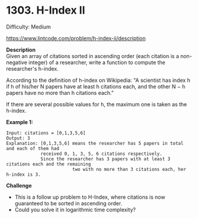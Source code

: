 # 1303. H-Index II

Difficulty: Medium

https://www.lintcode.com/problem/h-index-ii/description

**Description**  
Given an array of citations sorted in ascending order (each citation is a non-negative integer) of a researcher, write a function to compute the researcher's h-index.

According to the definition of h-index on Wikipedia: "A scientist has index h if h of his/her N papers have at least h citations each, and the other N − h papers have no more than h citations each."

If there are several possible values for h, the maximum one is taken as the h-index.

**Example 1:**
```
Input: citations = [0,1,3,5,6]
Output: 3 
Explanation: [0,1,3,5,6] means the researcher has 5 papers in total and each of them had 
             received 0, 1, 3, 5, 6 citations respectively. 
             Since the researcher has 3 papers with at least 3 citations each and the remaining 
						 two with no more than 3 citations each, her h-index is 3.
```

**Challenge**
* This is a follow up problem to H-Index, where citations is now guaranteed to be sorted in ascending order.
* Could you solve it in logarithmic time complexity?
